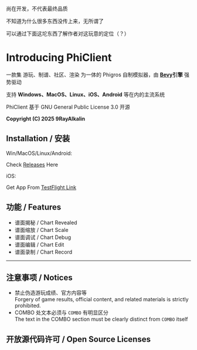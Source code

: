 尚在开发，不代表最终品质

不知道为什么很多东西没传上来，无所谓了

可以通过下面这坨东西了解作者对这玩意的定位（？）

# Introducing **PhiClient**

一款集 游玩、制谱、社区、渲染 为一体的 Phigros 自制模拟器，由 **[Bevy](https://github.com/bevyengine/bevy)引擎** 强势驱动

支持 **Windows、MacOS、Linux、iOS、Android** 等在内的主流系统

PhiClient 基于 GNU General Public License 3.0 开源

**Copyright (C) 2025 9RayAlkalin**


## Installation / 安装

Win/MacOS/Linux/Android:

Check [Releases](https://github.com/9RayAlkalin/PhiClient/releases) Here

iOS:

Get App From [TestFlight Link](not_a_link)

## 功能 / Features

  - 谱面揭秘 / Chart Revealed  
  - 谱面缩放 / Chart Scale
  - 谱面调试 / Chart Debug
  - 谱面编辑 / Chart Edit
  - 谱面录制 / Chart Record

---

## 注意事项 / Notices

- 禁止伪造游玩成绩、官方内容等  
  Forgery of game results, official content, and related materials is strictly prohibited.
- COMBO 处文本必须与 `COMBO` 有明显区分  
  The text in the COMBO section must be clearly distinct from `COMBO` itself

## 开放源代码许可 / Open Source Licenses
